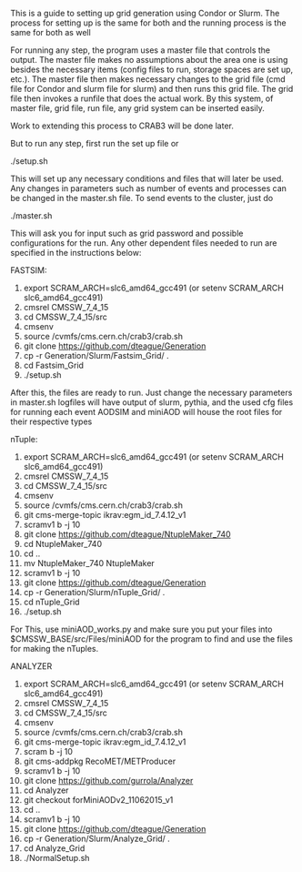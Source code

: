This is a guide to setting up grid generation using Condor or Slurm.  The process for setting up is the same
for both and the running process is the same for both as well

For running any step, the program uses a master file that controls the output.  The master file makes no 
assumptions about the area one is using besides the necessary items (config files to run, storage spaces are set
up, etc.).  The master file then makes necessary changes to the grid file (cmd file for Condor and slurm file for 
slurm) and then runs this grid file.  The grid file then invokes a runfile that does the actual work.  By this 
system, of master file, grid file, run file, any grid system can be inserted easily.  

Work to extending this process to CRAB3 will be done later.

But to run any step, first run the set up file or 

./setup.sh

This will set up any necessary conditions and files that will later be used.  Any changes in parameters such as 
number of events and processes can be changed in the master.sh file.  To send events to the cluster, just do

./master.sh

This will ask you for input such as grid password and possible configurations for the run.  Any other dependent
files needed to run are specified in the instructions below:



FASTSIM:

1. export SCRAM_ARCH=slc6_amd64_gcc491 (or setenv SCRAM_ARCH slc6_amd64_gcc491)
2. cmsrel CMSSW_7_4_15
3. cd CMSSW_7_4_15/src
4. cmsenv
5. source /cvmfs/cms.cern.ch/crab3/crab.sh
6. git clone https://github.com/dteague/Generation
7. cp -r Generation/Slurm/Fastsim_Grid/ .
8. cd Fastsim_Grid
9. ./setup.sh

After this, the files are ready to run.  Just change the necessary parameters in master.sh
logfiles will have output of slurm, pythia, and the used cfg files for running each event
AODSIM and miniAOD will house the root files for their respective types

nTuple:

1. export SCRAM_ARCH=slc6_amd64_gcc491 (or setenv SCRAM_ARCH slc6_amd64_gcc491)
2. cmsrel CMSSW_7_4_15
3. cd CMSSW_7_4_15/src
4. cmsenv
5. source /cvmfs/cms.cern.ch/crab3/crab.sh
6. git cms-merge-topic ikrav:egm_id_7.4.12_v1
7. scramv1 b -j 10
8. git clone https://github.com/dteague/NtupleMaker_740
9. cd NtupleMaker_740
11. cd ..
12. mv NtupleMaker_740 NtupleMaker
13. scramv1 b -j 10
14. git clone https://github.com/dteague/Generation
15. cp -r Generation/Slurm/nTuple_Grid/ .
16. cd nTuple_Grid
17. ./setup.sh

For This, use miniAOD_works.py and make sure you put your files into $CMSSW_BASE/src/Files/miniAOD 
for the program to find and use the files for making the nTuples.

ANALYZER

1. export SCRAM_ARCH=slc6_amd64_gcc491 (or setenv SCRAM_ARCH slc6_amd64_gcc491)
2. cmsrel CMSSW_7_4_15
3. cd CMSSW_7_4_15/src
4. cmsenv
5. source /cvmfs/cms.cern.ch/crab3/crab.sh
6. git cms-merge-topic ikrav:egm_id_7.4.12_v1
7. scram b -j 10
8. git cms-addpkg RecoMET/METProducer
9. scramv1 b -j 10
11. git clone https://github.com/gurrola/Analyzer
12. cd Analyzer
13. git checkout forMiniAODv2_11062015_v1 
14. cd ..
15. scramv1 b -j 10
16. git clone https://github.com/dteague/Generation
17. cp -r Generation/Slurm/Analyze_Grid/ .
18. cd Analyze_Grid
19. ./NormalSetup.sh

